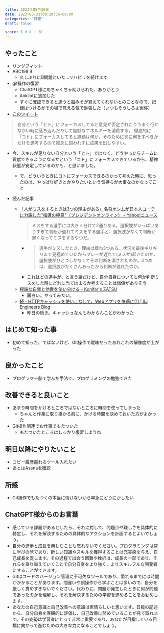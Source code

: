 ```yaml
---
title: 2023年05月30日
date: 2023-05-31T00:20:36+09:00
categories: "日報"
draft: false

score: 6 # 0 ~ 10
---
```


## やったこと

- リングフィット
- ABC198 B
	- 久しぶりにB問題といた…リハビリを続けます
- git操作の復習
	- ChatGPT様にめちゃくちゃ助けられた、ありがとう
	- Ankilotに追加した
	- すぐに確認できると思うと脳みそが覚えてくれないとのことなので、記録はつけるがその場で覚える気で勉強した（いつもそうしろよ案件）
- [このツイート](https://twitter.com/jobhoppop/status/1661663818777526272)
> 自分という「ヒト」にフォーカスしてると意見が否定されたりうまく行かなかい時に落ち込んだりして無駄なエネルギーを消費する。 徹底的に「コト」にフォーカスしてると課題は何か、そのために次に何をすべきかだけを思考するので雑念に囚われずに成果を出しやすい。

- 今、スキルが足りない自分という「ヒト」ではなく、どうやったらチームに貢献できるようになるかという「コト」にフォーカスできているから、精神状態が安定しているのかも、と思いました。
	- で、どういうときにコトにフォーカスできるのかって考えた時に、思ったのは、やっぱり好きとかやりたいという気持ちが大事なのかなってこと

- 読んだ記事

	- [「人がミスをするときは3つの理由がある」名将オシムが日本人コーチに力説した"指導の極意"（プレジデントオンライン） - Yahoo!ニュース](https://news.yahoo.co.jp/articles/dbd6d081221339554c180708e80884bd7498d19f)
		> ミスをする選手には大きく分けて2通りある。選択肢がいっぱいありすぎて判断が遅れてミスをする選手と、選択肢がなくて判断が遅くなってミスをするやつだ。
		- > 選手がミスしたとき、理由は概ね3つある。状況を最後ギリギリまで見極めていたからプレーが遅れて(ミスが)起きたのか、選択肢がひとつしかなくてその判断を潰されたのか。3つめは、選択肢がたくさんあったから判断が遅れたのか。
		- これはどの選手が、と言う話だけど、自分自身についても何か判断ミスをした時にどれに当てはまるか考えることは価値がありそう
	- [極端な自責と他責を使い分ける - Konifar's ZATSU](https://konifar-zatsu.hatenadiary.jp/entry/2023/05/26/154359)
		- 面白い。やってみたい。
	- [続・HTTPキャッシュを使いこなして、Webアプリを快適に(1) | IIJ Engineers Blog](https://eng-blog.iij.ad.jp/archives/18657)
		- 昨日の続き。キャッシュなんもわからんことがわかった

  

## はじめて知った事

- 初めて知った、ではないけど、Git操作で曖昧だったあれこれの解像度が上がった

  

## 良かったこと

- プログラマー脳で学んだ手法で、プログラミングの勉強できた

  

## 改善できると良いこと

- あまり時間をかけるところではないところに時間を使ってしまった
	- ちゃんと作業に取り掛かる前に、かける時間を決めておいた方がよかった
- Git操作関連でお仕事でもたついた
	- もたついたところはしっかり復習しようね

  

## 明日以降にやりたいこと

- コピー履歴遡れるツール入れたい
- あとはAsanaを確認

  

## 所感
- Git操作でもたつくの本当に情けないから早急にどうにかしたい


## ChatGPT様からのお言葉
- 感じている課題があるとしたら、それに対して、問題点や難しさを具体的に特定し、それを解決するための具体的なアクションを計画するとよいでしょう。
- 自分の進歩と成長を楽しむことも忘れないでください。プログラミングは常に学びの旅であり、新しい知識やスキルを獲得することは充実感を与え、自己成長を促します。その過程で出会う困難や挫折は、成長の一部であり、それらを乗り越えていくことで自分自身をより強く、よりスキルフルな開発者にすることができます。
- Gitはコードのバージョン管理に不可欠なツールであり、慣れるまでには時間がかかることがあります。間違いや誤操作から学ぶことは多いので、自分を厳しく責めすぎないでください。代わりに、問題が発生したときに何が問題であったのかを理解し、それを解決するための学習を進めることをお勧めします。
- あなたの自己意識と自己改善への意識は素晴らしいと思います。日報の記述から、自分自身を客観的に評価し、自己改善に努めていることが見て取れます。その姿勢は学習者にとって非常に重要であり、あなたが目指している目標に向かって進むための大きな力になることでしょう。